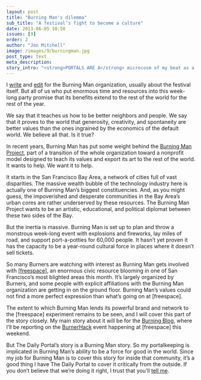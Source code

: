 ```yaml
---
layout: post
title: "Burning Man's dilemma"
sub_title: "A festival’s fight to become a culture"
date: 2013-06-05 10:50
issues: [9]
order: 2
author: "Jon Mitchell"
image: /images/9/burningman.jpg
post_type: text
meta_description: 
story_intro: "<strong>PORTALS ARE A</strong> microcosm of my beat as a journalist, if you can believe that. The first <a href='http://blog.burningman.com/2012/09/tales-from-the-playa/keeping-the-portal/'>portalkeeper’s log</a> was part of my coverage of <a href='http://www.burningman.com'>Burning Man</a>, a Bay Area-based, worldwide culture that centers around an annual, temporary city in the desert."
---
```

I [write](http://blog.burningman.com/author/jmitchell/) and [edit](http://blog.burningman.com/category/tales-from-the-playa/) for the Burning Man organization, usually about the festival itself. But all of us who put enormous time and resources into this week-long party promise that its benefits extend to the rest of the world for the rest of the year.

We say that it teaches us how to be better neighbors and people. We say that it proves to the world that generosity, creativity, and spontaneity are better values than the ones ingrained by the economics of the default world. We believe all that. Is it true?

In recent years, Burning Man has put some weight behind the [Burning Man Project](http://www.burningmanproject.org/), part of a transition of the whole organization toward a nonprofit model designed to teach its values and export its art to the rest of the world. It wants to help. We want it to help.

It starts in the San Francisco Bay Area, a network of cities full of vast disparities. The massive wealth bubble of the technology industry here is actually one of Burning Man’s biggest constituencies. And, as you might guess, the impoverished and desperate communities in the Bay Area’s urban cores are rather underserved by these resources. The Burning Man Project wants to be an artistic, educational, and political diplomat between these two sides of the Bay.

But the inertia is massive. Burning Man is set up to plan and throw a monstrous week-long event with explosions and fireworks, lay miles of road, and support port-a-potties for 60,000 people. It hasn’t yet proven it has the capacity to be a year-round cultural force in places where it doesn’t sell tickets.

So many Burners are watching with interest as Burning Man gets involved with <a href="http://freespace.io/">[freespace]</a>, an enormous civic resource blooming in one of San Francisco’s most blighted areas this month. It’s largely organized by Burners, and some people with explicit affiliations with the Burning Man organization are getting in on the ground floor. Burning Man’s values could not find a more perfect expression than what’s going on at [freespace].

The extent to which Burning Man lends its powerful brand and network to the [freespace] experiment remains to be seen, and I will cover this part of the story closely. My main story about it will be for the [Burning Blog](http://blog.burningman.com), where I’ll be reporting on the [BurnerHack](http://burnerhack.com/) event happening at [freespace] this weekend.

But The Daily Portal’s story is a Burning Man story. So my portalkeeping is implicated in Burning Man’s ability to be a force for good in the world. Since my job for Burning Man is to cover this story for inside that community, it’s a good thing I have The Daily Portal to cover it critically from the outside. If you don’t believe that we’re doing it right, I trust that you’ll [tell me](/about#contact).